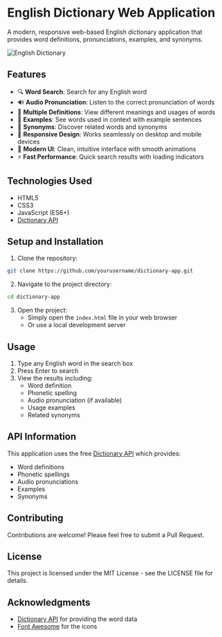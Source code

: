 # English Dictionary Web Application

A modern, responsive web-based English dictionary application that provides word definitions, pronunciations, examples, and synonyms.

![English Dictionary](https://github.com/user-attachments/assets/5e74c804-c774-47e0-8086-8760a914d4a9)


## Features

- 🔍 **Word Search**: Search for any English word
- 🔊 **Audio Pronunciation**: Listen to the correct pronunciation of words
- 📖 **Multiple Definitions**: View different meanings and usages of words
- 📝 **Examples**: See words used in context with example sentences
- 🔄 **Synonyms**: Discover related words and synonyms
- 📱 **Responsive Design**: Works seamlessly on desktop and mobile devices
- 🎨 **Modern UI**: Clean, intuitive interface with smooth animations
- ⚡ **Fast Performance**: Quick search results with loading indicators

## Technologies Used

- HTML5
- CSS3
- JavaScript (ES6+)
- [Dictionary API](https://dictionaryapi.dev/)

## Setup and Installation

1. Clone the repository:
```bash
git clone https://github.com/yourusername/dictionary-app.git
```

2. Navigate to the project directory:
```bash
cd dictionary-app
```

3. Open the project:
   - Simply open the `index.html` file in your web browser
   - Or use a local development server

## Usage

1. Type any English word in the search box
2. Press Enter to search
3. View the results including:
   - Word definition
   - Phonetic spelling
   - Audio pronunciation (if available)
   - Usage examples
   - Related synonyms

## API Information

This application uses the free [Dictionary API](https://dictionaryapi.dev/) which provides:
- Word definitions
- Phonetic spellings
- Audio pronunciations
- Examples
- Synonyms

## Contributing

Contributions are welcome! Please feel free to submit a Pull Request.

## License

This project is licensed under the MIT License - see the LICENSE file for details.

## Acknowledgments

- [Dictionary API](https://dictionaryapi.dev/) for providing the word data
- [Font Awesome](https://fontawesome.com/) for the icons 
